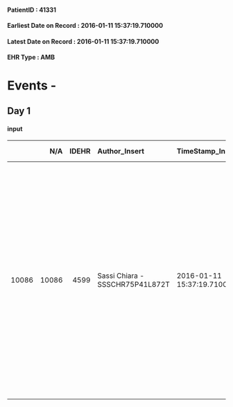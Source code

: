 
#### PatientID : 41331
#### Earliest Date on Record : 2016-01-11 15:37:19.710000
#### Latest Date on Record : 2016-01-11 15:37:19.710000
#### EHR Type : AMB

# Events - 

## Day 1

#### input
|       |    N/A |   IDEHR | Author_Insert                   | TimeStamp_Insert           | EHRType   |   PatientID |   IDDigitalSignDocument | persone_vicine   |   Unnamed: 0_x.1 |   IDANAMNESI_SOCIALE | Patient   | FamigliaAltro   | Paziente_T   | FamigliaAltro_T   |   Non_Rilevabile_x.1 | Note_Non_Rilevabile_x.1   | opt_Problemi   | Note_I                                                                                                                                                                                                                                                                           | chk_contr_sintomi   | chk_competenza                                 | opt_paziente_a      | opt_famiglia_a   | opt_adeguatezza   | opt_paziente_solo   | ds_note_con                                                                                                                                                                                | opt_presente_assente   | Presenza_minori   | Caregiver_principale   | opt_capacita     | ds_familiari_coinv                                     | opt_necessario   | opt_presente   | opt_risorse_ec   | opt_paziente_psi   | opt_Ins_vol   | opt_esenzione   | opt_inv_civile   |   ds_codice_es | Needs               | Domestic partnership   | Fragility      | opt_disponibilita_f   | opt_indennita_acc   | opt_legge   | opt_famiglia_psi   | opt_disponibilit_paz   |
|------:|-------:|--------:|:--------------------------------|:---------------------------|:----------|------------:|------------------------:|:-----------------|-----------------:|---------------------:|:----------|:----------------|:-------------|:------------------|---------------------:|:--------------------------|:---------------|:---------------------------------------------------------------------------------------------------------------------------------------------------------------------------------------------------------------------------------------------------------------------------------|:--------------------|:-----------------------------------------------|:--------------------|:-----------------|:------------------|:--------------------|:-------------------------------------------------------------------------------------------------------------------------------------------------------------------------------------------|:-----------------------|:------------------|:-----------------------|:-----------------|:-------------------------------------------------------|:-----------------|:---------------|:-----------------|:-------------------|:--------------|:----------------|:-----------------|---------------:|:--------------------|:-----------------------|:---------------|:----------------------|:--------------------|:------------|:-------------------|:-----------------------|
| 10086 |  10086 |    4599 | Sassi Chiara - SSSCHR75P41L872T | 2016-01-11 15:37:19.710000 | AMB       |       41331 |                  240332 | N/A              |             2235 |                 1505 | Si#1      | Si#1            | Parziale#2   | Parziale#2        |                    0 | NR                        | No#0           | La pz √® consapevole della recidiva di malattia, si sta rendendo conto che la situazione √® pi√π grave di quanto immaginava, spera per√≤ di poter fare ancora delle cure. I figli non vogliono toglierle la speranza e chiedono di evitare di darle conferma della sua gravit√†. | controllo sintomi#0 | competenza/capacit√† assistenziale caregiver#0 | Sovradimensionate#0 | Congruenti#1     | Da valutare#2     | No#0                | Dopo la dimissione la pz si trasferir√† a casa della figlia Selena di 47 aa, separata, che lavora a Milano (h. 7/16). Altri 3 figli, coniugati, che vivono nell'hinterland e che lavorano. | Presente#1             | No#0              | Figlia Selena          | Incrementabile#1 | Altri figli ed la badante che sar√† inserita di giorno | Si#1             | No#0           | Adeguate#1       | No#0               | No#0          | Si#1            | No#0             |             48 | Clinici#0;Sociali#1 | Figli#2                | psico-fisica#3 | Si#1                  | No#0                | No#0        | No#0               | Si#1                   |


